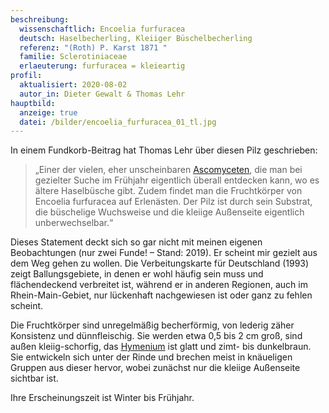 ```yaml
---
beschreibung:
  wissenschaftlich: Encoelia furfuracea
  deutsch: Haselbecherling, Kleiiger Büschelbecherling
  referenz: "(Roth) P. Karst 1871 "
  familie: Sclerotiniaceae
  erlaeuterung: furfuracea = kleieartig
profil:
  aktualisiert: 2020-08-02
  autor_in: Dieter Gewalt & Thomas Lehr
hauptbild:
  anzeige: true
  datei: /bilder/encoelia_furfuracea_01_tl.jpg
---
```

In einem Fundkorb-Beitrag hat Thomas Lehr über diesen Pilz geschrieben: 

> „Einer der vielen, eher unscheinbaren [Ascomyceten](Ascomyzeten "Glossar"), die man bei gezielter Suche im Frühjahr eigentlich überall entdecken kann, wo es ältere Haselbüsche gibt. Zudem findet man die Fruchtkörper von Encoelia furfuracea auf Erlenästen. Der Pilz ist durch sein Substrat, die büschelige Wuchsweise und die kleiige Außenseite eigentlich unberwechselbar.“

Dieses Statement deckt sich so gar nicht mit meinen eigenen Beobachtungen (nur zwei Funde! – Stand: 2019). Er scheint mir gezielt aus dem Weg gehen zu wollen. Die Verbeitungskarte für Deutschland (1993) zeigt Ballungsgebiete, in denen er wohl häufig sein muss und flächendeckend verbreitet ist, während er in anderen Regionen, auch im Rhein-Main-Gebiet, nur lückenhaft nachgewiesen ist oder ganz zu fehlen scheint.

Die Fruchtkörper sind unregelmäßig becherförmig, von lederig zäher Konsistenz und dünnfleischig. Sie werden etwa 0,5 bis 2 cm groß, sind außen kleiig-schorfig, das [Hymenium](Hymenium "Glossar") ist glatt und zimt- bis dunkelbraun. Sie entwickeln sich unter der Rinde und brechen meist in knäueligen Gruppen aus dieser hervor, wobei zunächst nur die kleiige Außenseite sichtbar ist.

Ihre Erscheinungszeit ist Winter bis Frühjahr.